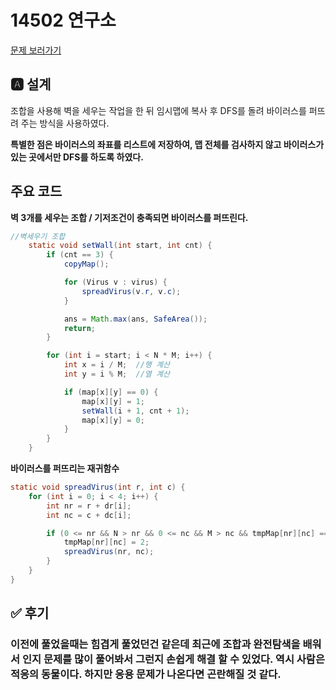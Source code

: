 # 14502 연구소
[문제 보러가기](https://www.acmicpc.net/problem/14502)

## 🅰 설계
조합을 사용해 벽을 세우는 작업을 한 뒤 임시맵에 복사 후 DFS를 돌려 바이러스를 퍼뜨려 주는 방식을 사용하였다.

**특별한 점은 바이러스의 좌표를 리스트에 저장하여, 맵 전체를 검사하지 않고 바이러스가 있는 곳에서만 DFS를 하도록 하였다.**



## 주요 코드

**벽 3개를 세우는 조합 / 기저조건이 충족되면 바이러스를 퍼뜨린다.**

```java
//벽세우기 조합
	static void setWall(int start, int cnt) {
		if (cnt == 3) {
			copyMap();

			for (Virus v : virus) {
				spreadVirus(v.r, v.c);
			}

			ans = Math.max(ans, SafeArea());
			return;
		}

		for (int i = start; i < N * M; i++) {
			int x = i / M;	//행 계산
			int y = i % M;	//열 계산

			if (map[x][y] == 0) {
				map[x][y] = 1;
				setWall(i + 1, cnt + 1);
				map[x][y] = 0;
			}
		}
	}
```



**바이러스를 퍼뜨리는 재귀함수**

```java
static void spreadVirus(int r, int c) {
	for (int i = 0; i < 4; i++) {
		int nr = r + dr[i];
		int nc = c + dc[i];

		if (0 <= nr && N > nr && 0 <= nc && M > nc && tmpMap[nr][nc] == 0) {
			tmpMap[nr][nc] = 2;
			spreadVirus(nr, nc);
		}
	}
}
```


## ✅ 후기
### 이전에 풀었을때는 힘겹게 풀었던건 같은데 최근에 조합과 완전탐색을 배워서 인지 문제를 많이 풀어봐서 그런지 손쉽게 해결 할 수 있었다. 역시 사람은 적응의 동물이다. 하지만 응용 문제가 나온다면 곤란해질 것 같다.
